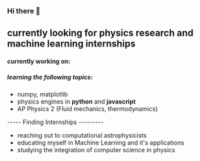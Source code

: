 ### Hi there 👋

## currently looking for physics research and machine learning internships

#### currently working on:

##### learning the following topics:
* numpy, matplotlib
* physics engines in __python__ and __javascript__
* AP Physics 2 (Fluid mechanics, thermodynamics)

----- Finding Internships ---------
* reaching out to computational astrophysicists
* educating myself in Machine Learning and it's applications
* studying the integration of computer science in physics



